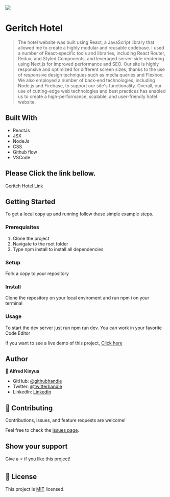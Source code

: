 ![](https://img.shields.io/badge/Microverse-blueviolet)

# Geritch Hotel

> The hotel website was built using React, a JavaScript library that allowed me to create a highly modular and reusable codebase. I used a number of React-specific tools and libraries, including React Router, Redux, and Styled Components, and leveraged server-side rendering using Next.js for improved performance and SEO. Our site is highly responsive and optimized for different screen sizes, thanks to the use of responsive design techniques such as media queries and Flexbox. We also employed a number of back-end technologies, including Node.js and Firebase, to support our site's functionality. Overall, our use of cutting-edge web technologies and best practices has enabled us to create a high-performance, scalable, and user-friendly hotel website.

## Built With

- ReactJs
- JSX
- NodeJs
- CSS
- Github flow
- VSCode

## Please Click the link bellow.

[Geritch Hotel Link](https://main--silly-dodol-693145.netlify.app/)

## Getting Started

To get a local copy up and running follow these simple example steps.

### Prerequisites

1. Clone the project
2. Navigate to the root folder
3. Type npm install to install all dependencies

### Setup

Fork a copy to your repository

### Install

Clone the repository on your local enviroment and run npm i on your terminal

### Usage

To start the dev server just run npm run dev. You can work in your favorite Code Editor

If you want to see a live demo of this project, [Click here](https://main--silly-dodol-693145.netlify.app/)

## Author

👤 **Alfred Kinyua**

- GitHub: [@githubhandle](https://github.com/Alfred-KInyua)
- Twitter: [@twitterhandle](https://twitter.com/alfkinyua)
- LinkedIn: [LinkedIn](https://www.linkedin.com/in/alfred-kinyua/)

## 🤝 Contributing

Contributions, issues, and feature requests are welcome!

Feel free to check the [issues page](https://github.com/Alfred-KInyua/geritch-hotel/issues).

## Show your support

Give a ⭐️ if you like this project!

## 📝 License

This project is [MIT](./MIT.md) licensed.
